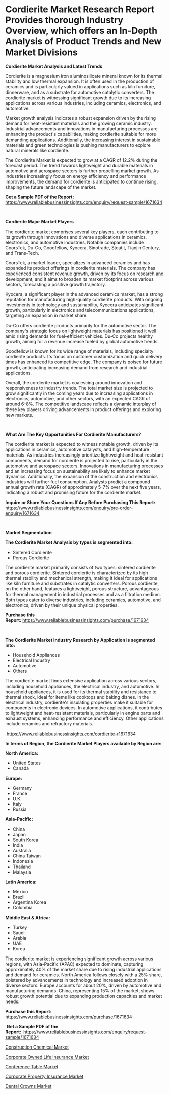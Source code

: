 <p><h1>Cordierite Market Research Report Provides thorough Industry Overview, which offers an In-Depth Analysis of Product Trends and New Market Divisions</h1></p><p><strong>Cordierite Market Analysis and Latest Trends</strong></p>
<p><p>Cordierite is a magnesium iron aluminosilicate mineral known for its thermal stability and low thermal expansion. It is often used in the production of ceramics and is particularly valued in applications such as kiln furniture, dinnerware, and as a substrate for automotive catalytic converters. The cordierite market is witnessing significant growth due to its increasing applications across various industries, including ceramics, electronics, and automotive.</p><p>Market growth analysis indicates a robust expansion driven by the rising demand for heat-resistant materials and the growing ceramic industry. Industrial advancements and innovations in manufacturing processes are enhancing the product's capabilities, making cordierite suitable for more demanding applications. Additionally, the increasing interest in sustainable materials and green technologies is pushing manufacturers to explore natural minerals like cordierite.</p><p>The Cordierite Market is expected to grow at a CAGR of 12.2% during the forecast period. The trend towards lightweight and durable materials in automotive and aerospace sectors is further propelling market growth. As industries increasingly focus on energy efficiency and performance improvements, the demand for cordierite is anticipated to continue rising, shaping the future landscape of the market.</p></p>
<p><strong>Get a Sample PDF of the Report:&nbsp;</strong> <a href="https://www.reliablebusinessinsights.com/enquiry/request-sample/1671634?utm_campaign=1109&utm_medium=2&utm_source=Github&utm_content=ia&utm_term=15112024&utm_id=cordierite">https://www.reliablebusinessinsights.com/enquiry/request-sample/1671634</a></p>
<p>&nbsp;</p>
<p><strong>Cordierite Major Market Players</strong></p>
<p><p>The cordierite market comprises several key players, each contributing to its growth through innovations and diverse applications in ceramics, electronics, and automotive industries. Notable companies include CoorsTek, Du-Co, Goodfellow, Kyocera, Sinotrade, Steatit, Tianjin Century, and Trans-Tech.</p><p>CoorsTek, a market leader, specializes in advanced ceramics and has expanded its product offerings in cordierite materials. The company has experienced consistent revenue growth, driven by its focus on research and development, and it aims to broaden its market footprint across various sectors, forecasting a positive growth trajectory.</p><p>Kyocera, a significant player in the advanced ceramics market, has a strong reputation for manufacturing high-quality cordierite products. With ongoing investments in technology and sustainability, Kyocera anticipates significant growth, particularly in electronics and telecommunications applications, targeting an expansion in market share.</p><p>Du-Co offers cordierite products primarily for the automotive sector. The company's strategic focus on lightweight materials has positioned it well amid rising demands for fuel-efficient vehicles. Du-Co projects healthy growth, aiming for a revenue increase fueled by global automotive trends.</p><p>Goodfellow is known for its wide range of materials, including specialty cordierite products. Its focus on customer customization and quick delivery times has enhanced its competitive edge. The company is poised for future growth, anticipating increasing demand from research and industrial applications.</p><p>Overall, the cordierite market is coalescing around innovation and responsiveness to industry trends. The total market size is projected to grow significantly in the coming years due to increasing applications in electronics, automotive, and other sectors, with an expected CAGR of around 6-8%. The competitive landscape reflects a dynamic interplay of these key players driving advancements in product offerings and exploring new markets.</p></p>
<p>&nbsp;</p>
<p><strong>What Are The Key Opportunities For Cordierite Manufacturers?</strong></p>
<p><p>The cordierite market is expected to witness notable growth, driven by its applications in ceramics, automotive catalysts, and high-temperature materials. As industries increasingly prioritize lightweight and heat-resistant components, demand for cordierite is projected to rise, particularly in the automotive and aerospace sectors. Innovations in manufacturing processes and an increasing focus on sustainability are likely to enhance market dynamics. Additionally, the expansion of the construction and electronics industries will further fuel consumption. Analysts predict a compound annual growth rate (CAGR) of approximately 5-7% over the next five years, indicating a robust and promising future for the cordierite market.</p></p>
<p><strong>Inquire or Share Your Questions If Any Before Purchasing This Report:</strong> <a href="https://www.reliablebusinessinsights.com/enquiry/pre-order-enquiry/1671634?utm_campaign=1109&utm_medium=2&utm_source=Github&utm_content=ia&utm_term=15112024&utm_id=cordierite">https://www.reliablebusinessinsights.com/enquiry/pre-order-enquiry/1671634</a></p>
<p>&nbsp;</p>
<p><strong>Market Segmentation</strong></p>
<p><strong>The Cordierite Market Analysis by types is segmented into:</strong></p>
<p><ul><li>Sintered Cordierite</li><li>Porous Cordierite</li></ul></p>
<p><p>The cordierite market primarily consists of two types: sintered cordierite and porous cordierite. Sintered cordierite is characterized by its high thermal stability and mechanical strength, making it ideal for applications like kiln furniture and substrates in catalytic converters. Porous cordierite, on the other hand, features a lightweight, porous structure, advantageous for thermal management in industrial processes and as a filtration medium. Both types cater to diverse industries, including ceramics, automotive, and electronics, driven by their unique physical properties.</p></p>
<p><strong>Purchase this Report:&nbsp;</strong><a href="https://www.reliablebusinessinsights.com/purchase/1671634?utm_campaign=1109&utm_medium=2&utm_source=Github&utm_content=ia&utm_term=15112024&utm_id=cordierite">https://www.reliablebusinessinsights.com/purchase/1671634</a></p>
<p>&nbsp;</p>
<p><strong>The Cordierite Market Industry Research by Application is segmented into:</strong></p>
<p><ul><li>Household Appliances</li><li>Electrical Industry</li><li>Automotive</li><li>Others</li></ul></p>
<p><p>The cordierite market finds extensive application across various sectors, including household appliances, the electrical industry, and automotive. In household appliances, it is used for its thermal stability and resistance to thermal shock, ideal for items like cooktops and baking dishes. In the electrical industry, cordierite's insulating properties make it suitable for components in electronic devices. In automotive applications, it contributes to lightweight and heat-resistant materials, particularly in engine parts and exhaust systems, enhancing performance and efficiency. Other applications include ceramics and refractory materials.</p></p>
<p><a href="https://www.reliablebusinessinsights.com/cordierite-r1671634?utm_campaign=1109&utm_medium=2&utm_source=Github&utm_content=ia&utm_term=15112024&utm_id=cordierite">&nbsp;https://www.reliablebusinessinsights.com/cordierite-r1671634</a></p>
<p><strong>In terms of Region, the Cordierite Market Players available by Region are:</strong></p>
<p>
    <p> <strong> North America: </strong>
        <ul>
            <li>United States</li>
            <li>Canada</li>
        </ul>
        </p> 
    <p> <strong> Europe: </strong>
        <ul>
            <li>Germany</li>
            <li>France</li>
            <li>U.K.</li>
            <li>Italy</li>
            <li>Russia</li>
        </ul>
        </p> 
    <p> <strong> Asia-Pacific: </strong>
        <ul>
            <li>China</li>
            <li>Japan</li>
            <li>South Korea</li>
            <li>India</li>
            <li>Australia</li>
            <li>China Taiwan</li>
            <li>Indonesia</li>
            <li>Thailand</li>
            <li>Malaysia</li>
        </ul>
        </p> 
    <p> <strong> Latin America: </strong>
        <ul>
            <li>Mexico</li>
            <li>Brazil</li>
            <li>Argentina Korea</li>
            <li>Colombia</li>
        </ul>
        </p> 
    <p> <strong> Middle East & Africa: </strong>
        <ul>
            <li>Turkey</li>
            <li>Saudi</li>
            <li>Arabia</li>
            <li>UAE</li>
            <li>Korea</li>
        </ul>
    </p>
    </p>
<p><p>The cordierite market is experiencing significant growth across various regions, with Asia-Pacific (APAC) expected to dominate, capturing approximately 40% of the market share due to rising industrial applications and demand for ceramics. North America follows closely with a 25% share, bolstered by advancements in technology and increased adoption in diverse sectors. Europe accounts for about 20%, driven by automotive and manufacturing demands. China, representing 15% of the market, shows robust growth potential due to expanding production capacities and market needs.</p></p>
<p><strong>Purchase this Report: </strong><a href="https://www.reliablebusinessinsights.com/purchase/1671634?utm_campaign=1109&utm_medium=2&utm_source=Github&utm_content=ia&utm_term=15112024&utm_id=cordierite">https://www.reliablebusinessinsights.com/purchase/1671634</a></p>
<p>&nbsp;<strong>Get a Sample PDF of the Report:&nbsp;&nbsp;</strong><a href="https://www.reliablebusinessinsights.com/enquiry/request-sample/1671634?utm_campaign=1109&utm_medium=2&utm_source=Github&utm_content=ia&utm_term=15112024&utm_id=cordierite">https://www.reliablebusinessinsights.com/enquiry/request-sample/1671634</a></p>
<p><strong></strong></p>
<p><p><a href="https://github.com/edwinseeleyor/Market-Research-Report-List-1/blob/main/construction-chemical-market.md?utm_campaign=1109&utm_medium=2&utm_source=Github&utm_content=ia&utm_term=15112024&utm_id=cordierite">Construction Chemical Market</a></p><p><a href="https://issuu.com/reportprime-2/docs/corporate-owned-life-insurance-mark_be07d1ee04c7ae?utm_campaign=1109&utm_medium=2&utm_source=Github&utm_content=ia&utm_term=15112024&utm_id=cordierite">Corporate Owned Life Insurance Market</a></p><p><a href="https://www.linkedin.com/pulse/regional-adaptations-global-conference-table-market-trends-regxf?utm_campaign=1109&utm_medium=2&utm_source=Github&utm_content=ia&utm_term=15112024&utm_id=cordierite">Conference Table Market</a></p><p><a href="https://issuu.com/reportprime-2/docs/corporate-property-insurance-market_003a862ee4e136?utm_campaign=1109&utm_medium=2&utm_source=Github&utm_content=ia&utm_term=15112024&utm_id=cordierite">Corporate Property Insurance Market</a></p><p><a href="https://www.linkedin.com/pulse/key-drivers-dental-crowns-market-trends-future-outlook-2024-2031-nfqvc?utm_campaign=1109&utm_medium=2&utm_source=Github&utm_content=ia&utm_term=15112024&utm_id=cordierite">Dental Crowns Market</a></p></p>